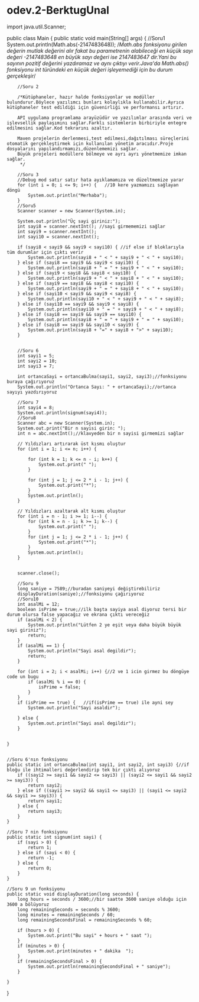 # odev.2-BerktugUnal

import java.util.Scanner;

public class Main {
    public static void main(String[] args) {
        //Soru1
        System.out.println(Math.abs(-2147483648));
        /*Math.abs fonksiyonu girilen değerin mutlak değerini alır fakat bu parametrenin alabileceği en küçük sayı değeri -2147483648 en büyük sayı değeri ise 2147483647 dir.Yani bu sayının
        pozitif değerini yazdıramaz ve aynı çıktıyı verir.Java'da Math.abs() fonksiyonu int türündeki en küçük değeri işleyemediği için bu durum gerçekleşir*/

        //Soru 2

        /*Kütüphaneler, hazır halde fonksiyonlar ve modüller bulundurur.Böylece yazılımcı bunları kolaylıkla kullanabilir.Ayrıca kütüphaneler test edildiği için güvenirliği ve performansı artırır.

        API uygulama programlama arayüzüdür ve yazılımlar arasında veri ve işlevsellik paylaşımını sağlar.Farklı sistemlerin birbiriyle entegre edilmesini sağlar.Kod tekrarını azaltır.

        Maven projelerin derlenmesi,test edilmesi,dağıtılması süreçlerini otomatik gerçekleştirmek için kullanılan yönetim aracıdır.Proje dosyalarını yapılandırmamızı,düzenlememizi sağlar.
        Büyük projeleri modüllere bölmeye ve ayrı ayrı yönetmemize imkan sağlar.
         */

        //Soru 3
        //Debug mod satır satır hata ayıklamamıza ve düzeltmemize yarar
        for (int i = 0; i <= 9; i++) {   //10 kere yazmamızı sağlayan döngü
            System.out.println("Merhaba");
        }
        //Soru5
        Scanner scanner = new Scanner(System.in);

        System.out.println("Üç sayi giriniz:");
        int sayi8 = scanner.nextInt(); //sayi girmememizi sağlar
        int sayi9 = scanner.nextInt();
        int sayi10 = scanner.nextInt();

        if (sayi8 < sayi9 && sayi9 < sayi10) { //if else if bloklarıyla tüm durumlar için çıktı verir
            System.out.println(sayi8 + " < " + sayi9 + " < " + sayi10);
        } else if (sayi8 == sayi9 && sayi9 < sayi10) {
            System.out.println(sayi8 + " = " + sayi9 + " < " + sayi10);
        } else if (sayi9 < sayi8 && sayi8 < sayi10) {
            System.out.println(sayi9 + " < " + sayi8 + " < " + sayi10);
        } else if (sayi9 == sayi8 && sayi8 < sayi10) {
            System.out.println(sayi9 + " = " + sayi8 + " < " + sayi10);
        } else if (sayi10 < sayi9 && sayi9 < sayi8) {
            System.out.println(sayi10 + " < " + sayi9 + " < " + sayi8);
        } else if (sayi10 == sayi9 && sayi9 < sayi8) {
            System.out.println(sayi10 + " = " + sayi9 + " < " + sayi8);
        } else if (sayi8 == sayi9 && sayi9 == sayi10) {
            System.out.println(sayi8 + " = " + sayi9 + " = " + sayi10);
        } else if (sayi8 == sayi9 && sayi10 < sayi9) {
            System.out.println(sayi8 + "=" + sayi8 + ">" + sayi10);
        }


        //Soru 6
        int sayi1 = 5;
        int sayi2 = 10;
        int sayi3 = 7;

        int ortancaSayi = ortancaBulma(sayi1, sayi2, sayi3);//fonksiyonu buraya çağırıyoruz
        System.out.println("Ortanca Sayı: " + ortancaSayi);//ortanca sayıyı yazdırıyoruz

        //Soru 7
        int sayi4 = 8;
        System.out.println(signum(sayi4));
        //Soru8
        Scanner abc = new Scanner(System.in);
        System.out.print("Bir n sayisi girin: ");
        int n = abc.nextInt();//klavyeden bir n sayisi girmemizi sağlar

        // Yıldızları artırarak üst kısmı oluştur
        for (int i = 1; i <= n; i++) {

            for (int k = 1; k <= n - i; k++) {
                System.out.print(" ");
            }

            for (int j = 1; j <= 2 * i - 1; j++) {
                System.out.print("*");
            }
            System.out.println();
        }

        // Yıldızları azaltarak alt kısmı oluştur
        for (int i = n - 1; i >= 1; i--) {
            for (int k = n - i; k >= 1; k--) {
                System.out.print(" ");
            }
            for (int j = 1; j <= 2 * i - 1; j++) {
                System.out.print("*");
            }
            System.out.println();
        }


        scanner.close();

        //Soru 9
        long saniye = 7589;//buradan saniyeyi değiştirebiliriz
        displayDuration(saniye);//fonksiyonu çağırıyoruz
        //Soru10
        int asalMi = 12;
        boolean isPrime = true;//ilk başta sayiya asal diyoruz tersi bir durum olursa false yapacağız ve ekrana çıktı vereceğiz
        if (asalMi < 2) {
            System.out.println("Lütfen 2 ye eşit veya daha büyük büyük sayi giriniz");
            return;
        }
        if (asalMi == 1) {
            System.out.println("Sayi asal degildir");
            return;
        }

        for (int i = 2; i < asalMi; i++) {//2 ve 1 icin girmez bu döngüye code un bugu
            if (asalMi % i == 0) {
                isPrime = false;
            }
        }
        if (isPrime == true) {   //if(isPrime == true) ile ayni sey
            System.out.println("Sayi asaldir");

        } else {
            System.out.println("Sayi asal degildir");
        }


    }


    //Soru 6'nın fonksiyonu
    public static int ortancaBulma(int sayi1, int sayi2, int sayi3) {//if bloğu ile ihtimalleri değerlendirip tek bir çıktı alıyoruz
        if ((sayi2 >= sayi1 && sayi2 <= sayi3) || (sayi2 <= sayi1 && sayi2 >= sayi3)) {
            return sayi2;
        } else if ((sayi1 >= sayi2 && sayi1 <= sayi3) || (sayi1 <= sayi2 && sayi1 >= sayi3)) {
            return sayi1;
        } else {
            return sayi3;
        }
    }

    //Soru 7 nin fonksiyonu
    public static int signum(int sayi) {
        if (sayi > 0) {
            return 1;
        } else if (sayi < 0) {
            return -1;
        } else {
            return 0;
        }
    }

    //Soru 9 un fonksiyonu
    public static void displayDuration(long seconds) {
        long hours = seconds / 3600;//bir saatte 3600 saniye olduğu için 3600 a bölüyoruz
        long remainingSeconds = seconds % 3600;
        long minutes = remainingSeconds / 60;
        long remainingSecondsFinal = remainingSeconds % 60;

        if (hours > 0) {
            System.out.print("Bu sayi" + hours + " saat ");
        }
        if (minutes > 0) {
            System.out.print(minutes + " dakika  ");
        }
        if (remainingSecondsFinal > 0) {
            System.out.println(remainingSecondsFinal + " saniye");
        }

    }
}
